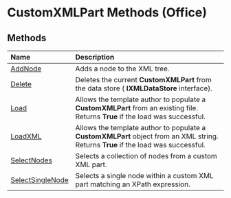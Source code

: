 
# CustomXMLPart Methods (Office)

## Methods



|**Name**|**Description**|
|:-----|:-----|
|[AddNode](c316ebd0-e7e8-0ac2-603e-c298da23444d.md)|Adds a node to the XML tree.|
|[Delete](2f5b0556-9807-8224-8b3a-e202163fc3e5.md)|Deletes the current  **CustomXMLPart** from the data store ( **IXMLDataStore** interface).|
|[Load](f4d50c05-15bd-ccce-6198-9d6be401b29b.md)|Allows the template author to populate a  **CustomXMLPart** from an existing file. Returns **True** if the load was successful.|
|[LoadXML](efdbb098-48ec-1c64-9d9d-b0a64a5c3753.md)|Allows the template author to populate a  **CustomXMLPart** object from an XML string. Returns **True** if the load was successful.|
|[SelectNodes](c220c535-ac3f-cdba-5b1b-b608ed2eb8e4.md)|Selects a collection of nodes from a custom XML part.|
|[SelectSingleNode](2bd4c25b-d4e6-08db-b2ce-c74adf16336f.md)|Selects a single node within a custom XML part matching an XPath expression.|
